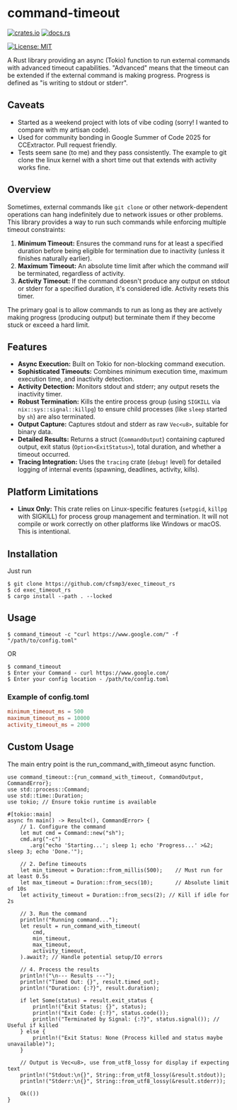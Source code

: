 # command-timeout

[![crates.io](https://img.shields.io/crates/v/command-timeout.svg)](https://crates.io/crates/command-timeout) <!-- Replace with actual badge once published -->
[![docs.rs](https://docs.rs/command-timeout/badge.svg)](https://docs.rs/command-timeout) <!-- Replace with actual badge once published -->
<!-- Add build status badge if using CI -->
[![License: MIT](https://img.shields.io/badge/License-MIT-blue.svg)](https://opensource.org/licenses/MIT)

A Rust library providing an async (Tokio) function to run external commands with advanced timeout capabilities. "Advanced" means that the timeout can be extended if the external
command is making progress. Progress is defined as "is writing to stdout or stderr". 

## Caveats

- Started as a weekend project with lots of vibe coding (sorry! I wanted to compare with my artisan code).
- Used for community bonding in Google Summer of Code 2025 for CCExtractor. Pull request friendly.
- Tests seem sane (to me) and they pass consistently. The example to git clone the linux kernel with a short time out that extends with activity works fine.

## Overview

Sometimes, external commands like `git clone` or other network-dependent operations can hang indefinitely due to network issues or other problems. This library provides a way to run such commands while enforcing multiple timeout constraints:

1.  **Minimum Timeout:** Ensures the command runs for at least a specified duration before being eligible for termination due to inactivity (unless it finishes naturally earlier).
2.  **Maximum Timeout:** An absolute time limit after which the command *will* be terminated, regardless of activity.
3.  **Activity Timeout:** If the command doesn't produce any output on stdout or stderr for a specified duration, it's considered idle. Activity resets this timer.

The primary goal is to allow commands to run as long as they are actively making progress (producing output) but terminate them if they become stuck or exceed a hard limit.

## Features

*   **Async Execution:** Built on Tokio for non-blocking command execution.
*   **Sophisticated Timeouts:** Combines minimum execution time, maximum execution time, and inactivity detection.
*   **Activity Detection:** Monitors stdout and stderr; any output resets the inactivity timer.
*   **Robust Termination:** Kills the entire process group (using `SIGKILL` via `nix::sys::signal::killpg`) to ensure child processes (like `sleep` started by `sh`) are also terminated.
*   **Output Capture:** Captures stdout and stderr as raw `Vec<u8>`, suitable for binary data.
*   **Detailed Results:** Returns a struct (`CommandOutput`) containing captured output, exit status (`Option<ExitStatus>`), total duration, and whether a timeout occurred.
*   **Tracing Integration:** Uses the `tracing` crate (`debug!` level) for detailed logging of internal events (spawning, deadlines, activity, kills).

## Platform Limitations

*   **Linux Only:** This crate relies on Linux-specific features (`setpgid`, `killpg` with SIGKILL) for process group management and termination. It will not compile or work correctly on other platforms like Windows or macOS. This is intentional.

## Installation

Just run 
```shell
$ git clone https://github.com/cfsmp3/exec_timeout_rs
$ cd exec_timeout_rs
$ cargo install --path . --locked
```
## Usage

```shell
$ command_timeout -c "curl https://www.google.com/" -f  "/path/to/config.toml"
```
OR
```shell
$ command_timeout 
$ Enter your Command - curl https://www.google.com/
$ Enter your config location - /path/to/config.toml
```
### Example of config.toml
```toml
minimum_timeout_ms = 500
maximum_timeout_ms = 10000
activity_timeout_ms = 2000
```

## Custom Usage

The main entry point is the run_command_with_timeout async function.

```   
use command_timeout::{run_command_with_timeout, CommandOutput, CommandError};
use std::process::Command;
use std::time::Duration;
use tokio; // Ensure tokio runtime is available

#[tokio::main]
async fn main() -> Result<(), CommandError> {
    // 1. Configure the command
    let mut cmd = Command::new("sh");
    cmd.arg("-c")
       .arg("echo 'Starting...'; sleep 1; echo 'Progress...' >&2; sleep 3; echo 'Done.'");

    // 2. Define timeouts
    let min_timeout = Duration::from_millis(500);    // Must run for at least 0.5s
    let max_timeout = Duration::from_secs(10);       // Absolute limit of 10s
    let activity_timeout = Duration::from_secs(2); // Kill if idle for 2s

    // 3. Run the command
    println!("Running command...");
    let result = run_command_with_timeout(
        cmd,
        min_timeout,
        max_timeout,
        activity_timeout,
    ).await?; // Handle potential setup/IO errors

    // 4. Process the results
    println!("\n--- Results ---");
    println!("Timed Out: {}", result.timed_out);
    println!("Duration: {:?}", result.duration);

    if let Some(status) = result.exit_status {
        println!("Exit Status: {}", status);
        println!("Exit Code: {:?}", status.code());
        println!("Terminated by Signal: {:?}", status.signal()); // Useful if killed
    } else {
        println!("Exit Status: None (Process killed and status maybe unavailable)");
    }

    // Output is Vec<u8>, use from_utf8_lossy for display if expecting text
    println!("Stdout:\n{}", String::from_utf8_lossy(&result.stdout));
    println!("Stderr:\n{}", String::from_utf8_lossy(&result.stderr));

    Ok(())
}
```